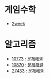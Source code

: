 # 게임수학
- [2week](https://github.com/uniye/gameMath/tree/main/DU)

# 알고리즘
- [10773](https://www.acmicpc.net/problem/10773) : [문제해결](https://github.com/uniye/Algorithm_code/blob/main/11week/10773.cpp)
- [10870](https://www.acmicpc.net/problem/10870) : [문제해결](https://github.com/uniye/Algorithm_code/blob/main/11week/10870.cpp)
- [27433](https://www.acmicpc.net/problem/27433) : [문제해결](https://github.com/uniye/Algorithm_code/blob/main/11week/27433.cpp)
